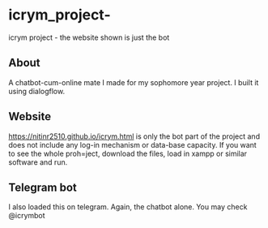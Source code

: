 # icrym_project-

icrym project - the website shown is just the bot
 ## About
 
 A chatbot-cum-online mate I made for my sophomore year project. I built it using dialogflow.
 
 ## Website
 
 https://nitinr2510.github.io/icrym.html is only the bot part of the project and does not include any log-in mechanism or data-base capacity.
 If you want to see the whole proh=ject, download the files, load in xampp or similar software and run.
 
 ## Telegram bot
 
 I also loaded this on telegram. Again, the chatbot alone. You may check @icrymbot
